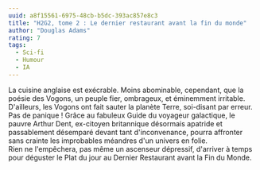 ```yaml
---
uuid: a8f15561-6975-48cb-b5dc-393ac857e8c3
title: "H2G2, tome 2 : Le dernier restaurant avant la fin du monde"
author: "Douglas Adams"
rating: 7
tags:
  - Sci-fi
  - Humour
  - IA
---
```


La cuisine anglaise est exécrable. Moins abominable, cependant, que la poésie des Vogons, un peuple fier, ombrageux, et éminemment irritable. D'ailleurs, les Vogons ont fait sauter la planète Terre, soi-disant par erreur.  
Pas de panique ! Grâce au fabuleux Guide du voyageur galactique, le pauvre Arthur Dent, ex-citoyen britannique désormais apatride et passablement désemparé devant tant d'inconvenance, pourra affronter sans crainte les improbables méandres d'un univers en folie.  
Rien ne l'empêchera, pas même un ascenseur dépressif, d'arriver à temps pour déguster le Plat du jour au Dernier Restaurant avant la Fin du Monde.